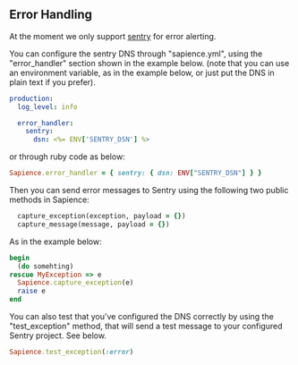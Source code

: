 ## Error Handling

At the moment we only support [sentry](https://sentry.io) for error alerting.

You can configure the sentry DNS through "sapience.yml", using the "error_handler" section shown in the example below.
(note that you can use an environment variable, as in the example below, or just put the DNS in plain text if you prefer).
```yml
production:
  log_level: info

  error_handler:
    sentry:
      dsn: <%= ENV['SENTRY_DSN'] %>

```
or through ruby code as below:

```ruby
Sapience.error_handler = { sentry: { dsn: ENV["SENTRY_DSN"] } }
```
Then you can send error messages to Sentry using the following two public methods in Sapience:

```ruby
  capture_exception(exception, payload = {})
  capture_message(message, payload = {})
```

As in the example below:
```ruby
begin
  (do somehting)
rescue MyException => e
  Sapience.capture_exception(e)
  raise e
end
```

You can also test that you've configured the DNS correctly by using the "test_exception" method, that will send a test message to your configured Sentry project. See below.

```ruby
Sapience.test_exception(:error)
```